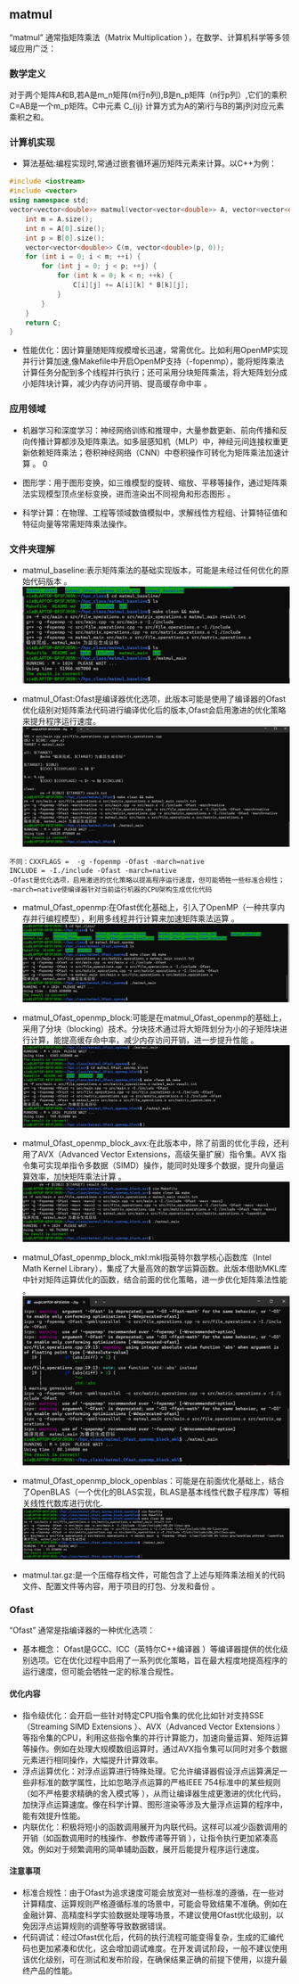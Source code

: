 ## matmul
“matmul” 通常指矩阵乘法（Matrix Multiplication ），在数学、计算机科学等多领域应用广泛：

### 数学定义
对于两个矩阵A和B,若A是m_n矩阵(m行n列),B是n_p矩阵（n行p列）,它们的乘积C=AB是一个m_p矩阵。C中元素 C_{ij} 计算方式为A的第i行与B的第j列对应元素乘积之和。
 
### 计算机实现
 
- 算法基础:编程实现时,常通过嵌套循环遍历矩阵元素来计算。以C++为例：
```cpp
#include <iostream>
#include <vector>
using namespace std;
vector<vector<double>> matmul(vector<vector<double>> A, vector<vector<double>> B) {
    int m = A.size();
    int n = A[0].size();
    int p = B[0].size();
    vector<vector<double>> C(m, vector<double>(p, 0));
    for (int i = 0; i < m; ++i) {
        for (int j = 0; j < p; ++j) {
            for (int k = 0; k < n; ++k) {
                C[i][j] += A[i][k] * B[k][j];
            }
        }
    }
    return C;
}
```
- 性能优化：因计算量随矩阵规模增长迅速，常需优化。比如利用OpenMP实现并行计算加速,像Makefile中开启OpenMP支持（-fopenmp），能将矩阵乘法计算任务分配到多个线程并行执行；还可采用分块矩阵乘法，将大矩阵划分成小矩阵块计算，减少内存访问开销、提高缓存命中率 。
 
### 应用领域
- 机器学习和深度学习：神经网络训练和推理中，大量参数更新、前向传播和反向传播计算都涉及矩阵乘法。如多层感知机（MLP）中，神经元间连接权重更新依赖矩阵乘法；卷积神经网络（CNN）中卷积操作可转化为矩阵乘法加速计算 。
 0
- 图形学：用于图形变换，如三维模型的旋转、缩放、平移等操作，通过矩阵乘法实现模型顶点坐标变换，进而渲染出不同视角和形态图形 。
 
- 科学计算：在物理、工程等领域数值模拟中，求解线性方程组、计算特征值和特征向量等常需矩阵乘法操作。

### 文件夹理解
- matmul_baseline:表示矩阵乘法的基础实现版本，可能是未经过任何优化的原始代码版本 。
 ![如图](image.png)

- matmul_Ofast:Ofast是编译器优化选项，此版本可能是使用了编译器的Ofast优化级别对矩阵乘法代码进行编译优化后的版本,Ofast会启用激进的优化策略来提升程序运行速度。
![如图](image-1.png)
```
不同：CXXFLAGS =  -g -fopenmp -Ofast -march=native
INCLUDE = -I./include -Ofast -march=native
-Ofast是优化选项，启用激进的优化策略以提高程序运行速度，但可能牺牲一些标准合规性；
-march=native使编译器针对当前运行机器的CPU架构生成优化代码
```

 
- matmul_Ofast_openmp:在Ofast优化基础上，引入了OpenMP（一种共享内存并行编程模型），利用多线程并行计算来加速矩阵乘法运算 。
![如图](image-2.png)
 
- matmul_Ofast_openmp_block:可能是在matmul_Ofast_openmp的基础上，采用了分块（blocking）技术。分块技术通过将大矩阵划分为小的子矩阵块进行计算，能提高缓存命中率，减少内存访问开销，进一步提升性能 。
![如图](image-3.png)

- matmul_Ofast_openmp_block_avx:在此版本中，除了前面的优化手段，还利用了AVX（Advanced Vector Extensions，高级矢量扩展）指令集。AVX 指令集可实现单指令多数据（SIMD）操作，能同时处理多个数据，提升向量运算效率，加快矩阵乘法计算 。
 ![如图](image-4.png)

- matmul_Ofast_openmp_block_mkl:mkl指英特尔数学核心函数库（Intel Math Kernel Library），集成了大量高效的数学运算函数。此版本借助MKL库中针对矩阵运算优化的函数，结合前面的优化策略，进一步优化矩阵乘法性能 。
![如图](image-5.png)
 
- matmul_Ofast_openmp_block_openblas：可能是在前面优化基础上，结合了OpenBLAS（一个优化的BLAS实现，BLAS是基本线性代数子程序库）等相关线性代数库进行优化.
 ![如图](image-6.png)
 
- matmul.tar.gz:是一个压缩存档文件，可能包含了上述与矩阵乘法相关的代码文件、配置文件等内容，用于项目的打包、分发和备份 。
### Ofast
“Ofast” 通常是指编译器的一种优化选项：
 
- 基本概念：
Ofast是GCC、ICC（英特尔C++编译器 ）等编译器提供的优化级别选项。它在优化过程中启用了一系列优化策略，旨在最大程度地提高程序的运行速度，但可能会牺牲一定的标准合规性。
 
#### 优化内容
- 指令级优化：会开启一些针对特定CPU指令集的优化比如针对支持SSE（Streaming SIMD Extensions ）、AVX（Advanced Vector Extensions ）等指令集的CPU，利用这些指令集的并行计算能力，加速向量运算、矩阵运算等操作。例如在处理大规模数组运算时，通过AVX指令集可以同时对多个数据元素进行相同操作，大幅提升计算效率。
- 浮点运算优化：对浮点运算进行特殊处理。它允许编译器假设浮点运算满足一些非标准的数学属性，比如忽略浮点运算的严格IEEE 754标准中的某些规则（如不严格要求精确的舍入模式等 ），从而让编译器生成更激进的优化代码，加快浮点运算速度。像在科学计算、图形渲染等涉及大量浮点运算的程序中，能有效提升性能。
- 内联优化：积极将短小的函数调用展开为内联代码。这样可以减少函数调用的开销（如函数调用时的栈操作、参数传递等开销 ），让指令执行更加紧凑高效。例如对于频繁调用的简单辅助函数，展开后能提升程序运行速度。
 
#### 注意事项
- 标准合规性：由于Ofast为追求速度可能会放宽对一些标准的遵循，在一些对计算精度、运算规则严格遵循标准的场景中，可能会导致结果不准确。例如在金融计算、高精度科学实验数据处理等场景，不建议使用Ofast优化级别，以免因浮点运算规则的调整等导致数据错误。
- 代码调试：经过Ofast优化后，代码的执行流程可能变得复杂，生成的汇编代码也更加紧凑和优化，这会增加调试难度。在开发调试阶段，一般不建议使用该优化级别，可在测试和发布阶段，在确保结果正确的前提下使用，以提升最终产品的性能。